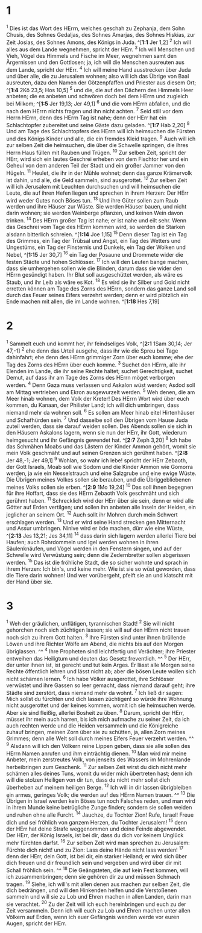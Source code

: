 # 1
<sup>1</sup> Dies ist das Wort des HErrn, welches geschah zu Zephanja, dem Sohn Chusis, des Sohnes Gedaljas, des Sohnes Amarjas, des Sohnes Hiskias, zur Zeit Josias, des Sohnes Amons, des Königs in Juda. ^[**1:1** Jer 1,2] <sup>2</sup> Ich will alles aus dem Lande wegnehmen, spricht der HErr. <sup>3</sup> Ich will Menschen und Vieh, Vögel des Himmels und Fische im Meer, wegnehmen samt den Ärgernissen und den Gottlosen; ja, ich will die Menschen ausreuten aus dem Lande, spricht der HErr. <sup>4</sup> Ich will meine Hand ausstrecken über Juda und über alle, die zu Jerusalem wohnen; also will ich das Übrige von Baal ausreuten, dazu den Namen der Götzenpfaffen und Priester aus diesem Ort; ^[**1:4** 2Kö 23,5; Hos 10,5] <sup>5</sup> und die, die auf den Dächern des Himmels Heer anbeten; die es anbeten und schwören doch bei dem HErrn und zugleich bei Milkom; ^[**1:5** Jer 19,13; Jer 49,1] <sup>6</sup> und die vom HErrn abfallen, und die nach dem HErrn nichts fragen und ihn nicht achten. <sup>7</sup> Seid still vor dem Herrn HErrn, denn des HErrn Tag ist nahe; denn der HErr hat ein Schlachtopfer zubereitet und seine Gäste dazu geladen. ^[**1:7** Hab 2,20] <sup>8</sup> Und am Tage des Schlachtopfers des HErrn will ich heimsuchen die Fürsten und des Königs Kinder und alle, die ein fremdes Kleid tragen. <sup>9</sup> Auch will ich zur selben Zeit die heimsuchen, die über die Schwelle springen, die ihres Herrn Haus füllen mit Rauben und Trügen. <sup>10</sup> Zur selben Zeit, spricht der HErr, wird sich ein lautes Geschrei erheben von dem Fischtor her und ein Geheul von dem anderen Teil der Stadt und ein großer Jammer von den Hügeln. <sup>11</sup> Heulet, die ihr in der Mühle wohnet; denn das ganze Krämervolk ist dahin, und alle, die Geld sammeln, sind ausgerottet. <sup>12</sup> Zur selben Zeit will ich Jerusalem mit Leuchten durchsuchen und will heimsuchen die Leute, die auf ihren Hefen liegen und sprechen in ihrem Herzen: Der HErr wird weder Gutes noch Böses tun. <sup>13</sup> Und ihre Güter sollen zum Raub werden und ihre Häuser zur Wüste. Sie werden Häuser bauen, und nicht darin wohnen; sie werden Weinberge pflanzen, und keinen Wein davon trinken. <sup>14</sup> Des HErrn großer Tag ist nahe; er ist nahe und eilt sehr. Wenn das Geschrei vom Tage des HErrn kommen wird, so werden die Starken alsdann bitterlich schreien. ^[**1:14** Joe 1,15] <sup>15</sup> Denn dieser Tag ist ein Tag des Grimmes, ein Tag der Trübsal und Angst, ein Tag des Wetters und Ungestüms, ein Tag der Finsternis und Dunkels, ein Tag der Wolken und Nebel, ^[**1:15** Jer 30,7] <sup>16</sup> ein Tag der Posaune und Drommete wider die festen Städte und hohen Schlösser. <sup>17</sup> Ich will den Leuten bange machen, dass sie umhergehen sollen wie die Blinden, darum dass sie wider den HErrn gesündigt haben. Ihr Blut soll ausgeschüttet werden, als wäre es Staub, und ihr Leib als wäre es Kot. <sup>18</sup> Es wird sie ihr Silber und Gold nicht erretten können am Tage des Zorns des HErrn, sondern das ganze Land soll durch das Feuer seines Eifers verzehrt werden; denn er wird plötzlich ein Ende machen mit allen, die im Lande wohnen. ^[**1:18** Hes 7,19] 
      
# 2
<sup>1</sup> Sammelt euch und kommt her, ihr feindseliges Volk, ^[**2:1** 1Sam 30,14; Jer 47,-1] <sup>2</sup> ehe denn das Urteil ausgehe, dass ihr wie die Spreu bei Tage dahinfahrt; ehe denn des HErrn grimmiger Zorn über euch komme; ehe der Tag des Zorns des HErrn über euch komme. <sup>3</sup> Suchet den HErrn, alle ihr Elenden im Lande, die ihr seine Rechte haltet; suchet Gerechtigkeit, suchet Demut, auf dass ihr am Tage des Zorns des HErrn möget verborgen werden. <sup>4</sup> Denn Gaza muss verlassen und Askalon wüst werden; Asdod soll am Mittag vertrieben und Ekron ausgewurzelt werden. <sup>5</sup> Weh denen, die am Meer hinab wohnen, dem Volk der Kreter! Des HErrn Wort wird über euch kommen, du Kanaan, der Philister Land; ich will dich umbringen, dass niemand mehr da wohnen soll. <sup>6</sup> Es sollen am Meer hinab eitel Hirtenhäuser und Schafhürden sein. <sup>7</sup> Und dasselbe soll den Übrigen vom Hause Juda zuteil werden, dass sie darauf weiden sollen. Des Abends sollen sie sich in den Häusern Askalons lagern, wenn sie nun der HErr, ihr Gott, wiederum heimgesucht und ihr Gefängnis gewendet hat. ^[**2:7** Zeph 3,20] <sup>8</sup> Ich habe das Schmähen Moabs und das Lästern der Kinder Ammon gehört, womit sie mein Volk geschmäht und auf seinen Grenzen sich gerühmt haben. ^[**2:8** Jer 48,-1; Jer 49,1] <sup>9</sup> Wohlan, so wahr ich lebe! spricht der HErr Zebaoth, der Gott Israels, Moab soll wie Sodom und die Kinder Ammon wie Gomorra werden, ja wie ein Nesselstrauch und eine Salzgrube und eine ewige Wüste. Die Übrigen meines Volkes sollen sie berauben, und die Übriggebliebenen meines Volks sollen sie erben. ^[**2:9** 1Mo 19,24] <sup>10</sup> Das soll ihnen begegnen für ihre Hoffart, dass sie des HErrn Zebaoth Volk geschmäht und sich gerühmt haben. <sup>11</sup> Schrecklich wird der HErr über sie sein, denn er wird alle Götter auf Erden vertilgen; und sollen ihn anbeten alle Inseln der Heiden, ein jeglicher an seinem Ort. <sup>12</sup> Auch sollt ihr Mohren durch mein Schwert erschlagen werden. <sup>13</sup> Und er wird seine Hand strecken gen Mitternacht und Assur umbringen. Ninive wird er öde machen, dürr wie eine Wüste, ^[**2:13** Jes 13,21; Jes 34,11] 
    <sup>14</sup> dass darin sich lagern werden allerlei Tiere bei Haufen; auch Rohrdommeln und Igel werden wohnen in ihren Säulenknäufen, und Vögel werden in den Fenstern singen, und auf der Schwelle wird Verwüstung sein; denn die Zedernbretter sollen abgerissen werden. <sup>15</sup> Das ist die fröhliche Stadt, die so sicher wohnte und sprach in ihrem Herzen: Ich bin's, und keine mehr. Wie ist sie so wüst geworden, dass die Tiere darin wohnen! Und wer vorübergeht, pfeift sie an und klatscht mit der Hand über sie.
# 3
<sup>1</sup> Weh der gräulichen, unflätigen, tyrannischen Stadt! <sup>2</sup> Sie will nicht gehorchen noch sich züchtigen lassen; sie will auf den HErrn nicht trauen noch sich zu ihrem Gott halten. <sup>3</sup> Ihre Fürsten sind unter ihnen brüllende Löwen und ihre Richter Wölfe am Abend, die nichts bis auf den Morgen übriglassen. ^^ <sup>4</sup> Ihre Propheten sind leichtfertig und Verächter; ihre Priester entweihen das Heiligtum und deuten das Gesetz freventlich. ^^ <sup>5</sup> Der HErr, der unter ihnen ist, ist gerecht und tut kein Arges. Er lässt alle Morgen seine Rechte öffentlich lehren und lässt nicht ab; aber die bösen Leute wollen sich nicht schämen lernen. <sup>6</sup> Ich habe Völker ausgerottet, ihre Schlösser verwüstet und ihre Gassen so leer gemacht, dass niemand darauf geht; ihre Städte sind zerstört, dass niemand mehr da wohnt. <sup>7</sup> Ich ließ dir sagen: Mich sollst du fürchten und dich lassen züchtigen! so würde ihre Wohnung nicht ausgerottet und der keines kommen, womit ich sie heimsuchen werde. Aber sie sind fleißig, allerlei Bosheit zu üben. <sup>8</sup> Darum, spricht der HErr, müsset ihr mein auch harren, bis ich mich aufmache zu seiner Zeit, da ich auch rechten werde und die Heiden versammeln und die Königreiche zuhauf bringen, meinen Zorn über sie zu schütten, ja, allen Zorn meines Grimmes; denn alle Welt soll durch meines Eifers Feuer verzehrt werden. ^^ <sup>9</sup> Alsdann will ich den Völkern reine Lippen geben, dass sie alle sollen des HErrn Namen anrufen und ihm einträchtig dienen. <sup>10</sup> Man wird mir meine Anbeter, mein zerstreutes Volk, von jenseits des Wassers im Mohrenlande herbeibringen zum Geschenk. <sup>11</sup> Zur selben Zeit wirst du dich nicht mehr schämen alles deines Tuns, womit du wider mich übertreten hast; denn ich will die stolzen Heiligen von dir tun, dass du nicht mehr sollst dich überheben auf meinem heiligen Berge. <sup>12</sup> Ich will in dir lassen übrigbleiben ein armes, geringes Volk; die werden auf des HErrn Namen trauen. ^^ <sup>13</sup> Die Übrigen in Israel werden kein Böses tun noch Falsches reden, und man wird in ihrem Munde keine betrügliche Zunge finden; sondern sie sollen weiden und ruhen ohne alle Furcht. <sup>14</sup> Jauchze, du Tochter Zion! Rufe, Israel! Freue dich und sei fröhlich von ganzem Herzen, du Tochter Jerusalem! <sup>15</sup> denn der HErr hat deine Strafe weggenommen und deine Feinde abgewendet. Der HErr, der König Israels, ist bei dir, dass du dich vor keinem Unglück mehr fürchten darfst. <sup>16</sup> Zur selben Zeit wird man sprechen zu Jerusalem: Fürchte dich nicht! und zu Zion: Lass deine Hände nicht lass werden! <sup>17</sup> denn der HErr, dein Gott, ist bei dir, ein starker Heiland; er wird sich über dich freuen und dir freundlich sein und vergeben und wird über dir mit Schall fröhlich sein. ^^ <sup>18</sup> Die Geängsteten, die auf kein Fest kommen, will ich zusammenbringen; denn sie gehören dir zu und müssen Schmach tragen. <sup>19</sup> Siehe, ich will's mit allen denen aus machen zur selben Zeit, die dich bedrängen, und will den Hinkenden helfen und die Verstoßenen sammeln und will sie zu Lob und Ehren machen in allen Landen, darin man sie verachtet. <sup>20</sup> Zu der Zeit will ich euch hereinbringen und euch zu der Zeit versammeln. Denn ich will euch zu Lob und Ehren machen unter allen Völkern auf Erden, wenn ich euer Gefängnis wenden werde vor euren Augen, spricht der HErr.